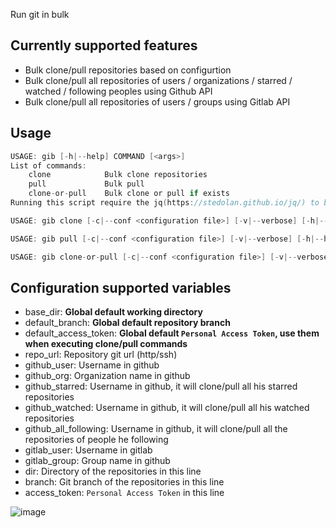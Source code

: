 Run git in bulk

Currently supported features
------------------------------

* Bulk clone/pull repositories based on configurtion
* Bulk clone/pull all repositories of users / organizations / starred / watched / following peoples using Github API
* Bulk clone/pull all repositories of users / groups using Gitlab API

Usage
------

```c
USAGE: gib [-h|--help] COMMAND [<args>]
List of commands:
    clone            Bulk clone repositories
    pull             Bulk pull
    clone-or-pull    Bulk clone or pull if exists
Running this script require the jq(https://stedolan.github.io/jq/) to be installed in the system.
```

```c
USAGE: gib clone [-c|--conf <configuration file>] [-v|--verbose] [-h|--help]
```

```c
USAGE: gib pull [-c|--conf <configuration file>] [-v|--verbose] [-h|--help]
```

```c
USAGE: gib clone-or-pull [-c|--conf <configuration file>] [-v|--verbose] [-h|--help]
```

Configuration supported variables
---------------------------------

* base_dir: **Global default working directory**
* default_branch: **Global default repository branch**
* default_access_token: **Global default `Personal Access Token`, use them when executing clone/pull commands**
* repo_url: Repository git url (http/ssh)
* github_user: Username in github
* github_org: Organization name in github
* github_starred: Username in github, it will clone/pull all his starred repositories
* github_watched: Username in github, it will clone/pull all his watched repositories
* github_all_following: Username in github, it will clone/pull all the repositories of people he following
* gitlab_user: Username in gitlab
* gitlab_group: Group name in github
* dir: Directory of the repositories in this line
* branch: Git branch of the repositories in this line
* access_token: `Personal Access Token` in this line

![image](https://github.com/wangrenjun/gib/raw/master/screenshots/example.png)
